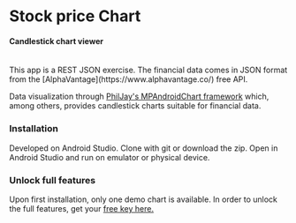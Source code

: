 # Stock price Chart
#### Candlestick chart viewer
</br>
This app is a REST JSON exercise.
The financial data comes in JSON format from the [AlphaVantage](https://www.alphavantage.co/) free API.

Data visualization through [PhilJay's MPAndroidChart framework](https://github.com/PhilJay/MPAndroidChart) which, among others, provides candlestick charts suitable for financial data.
</br>

### Installation
Developed on Android Studio. Clone with git or download the zip. Open in Android Studio and run on emulator or physical device.

### Unlock full features
Upon first installation, only one demo chart is available.
In order to unlock the full features, get your [free key here.](https://www.alphavantage.co/support/#api-key)
